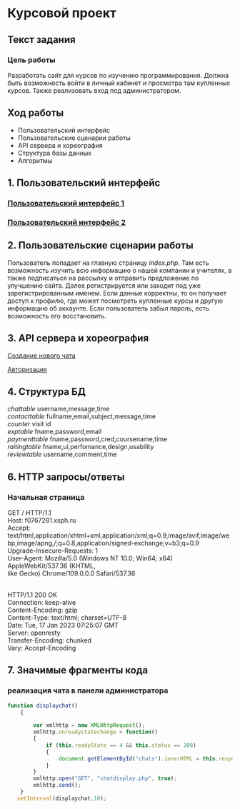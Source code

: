 # Курсовой проект
## Текст задания
### Цель работы
Разработать сайт для курсов по изучению программирования. Должна быть возможность войти в личный кабинет и просмотра там купленных курсов. Также реализовать вход под администратором.
## Ход работы
- Пользовательский интерфейс
- Пользовательские сценарии работы
- API сервера и хореография
- Структура базы данных
- Алгоритмы
## 1. Пользовательский интерфейс
### [Пользовательский интерфейс 1](https://www.figma.com/file/9RYDiFVtneFOJ6pE7EdMML/Coursework?node-id=0%3A1&t=ePzWRuynf3lDj4aL-1)
### [Пользовательский интерфейс 2](https://www.figma.com/file/EPN7V8HedocpehiebGK5Wl/Coursework2?node-id=0%3A1&t=dm9A958TOrySrBwX-1)

## 2. Пользовательские сценарии работы

Пользователь попадает на главную страницу *index.php*. Там есть возможность изучить всю информацию о нашей компании и учителях, а также подписаться на рассылку и отправить предложение по улучшению сайта. Далее регистрируется или заходит под уже зарегистрированным именем. Если данные корректны, то он получает доступ к профилю, где может посмотреть купленные курсы и другую информацию об аккаунте. Если пользователь забыл пароль, есть возможность его восстановить.

## 3. API сервера и хореография

[Создание нового чата](https://imgur.com/a/YtyftN1)

[Авторизация](https://imgur.com/a/WY72i9b)

## 4. Структура БД

*chattable*
username,message,time
<br> *contacttable*
fullname,email,subject,message,time
<br> *counter*
visit id
<br> *exptable*
fname,password,email
<br> *paymenttable*
fname,password,cred,coursename,time
<br> *raitingtable*
fname,ui,perfomance,design,usability
<br> *reviewtable*
username,comment,time
## 6. HTTP запросы/ответы
### Начальная страница
GET / HTTP/1.1
<br> Host: f0767281.xsph.ru
<br> Accept: text/html,application/xhtml+xml,application/xml;q=0.9,image/avif,image/webp,image/apng,*/*;q=0.8,application/signed-exchange;v=b3;q=0.9
<br> Upgrade-Insecure-Requests: 1
<br> User-Agent: Mozilla/5.0 (Windows NT 10.0; Win64; x64) AppleWebKit/537.36 (KHTML, <br> like Gecko) Chrome/109.0.0.0 Safari/537.36

<br>HTTP/1.1 200 OK
<br> Connection: keep-alive
<br> Content-Encoding: gzip
<br> Content-Type: text/html; charset=UTF-8
<br> Date: Tue, 17 Jan 2023 07:25:07 GMT
<br> Server: openresty
<br> Transfer-Encoding: chunked
<br> Vary: Accept-Encoding

## 7. Значимые фрагменты кода
### реализация чата в панели администратора 
``` js
function displaychat() 
    {
    
        var xmlhttp = new XMLHttpRequest();
        xmlhttp.onreadystatechange = function() 
        {
            if (this.readyState == 4 && this.status == 200)
            {
                document.getElementById("chats").innerHTML = this.responseText;
            }
        }
        xmlhttp.open("GET", "chatdisplay.php", true);
        xmlhttp.send();
    }
   setInterval(displaychat,10);
```
